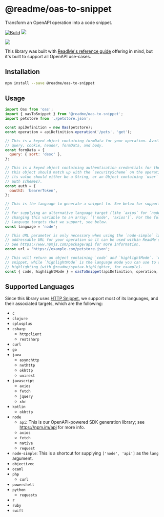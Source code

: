 # @readme/oas-to-snippet

Transform an OpenAPI operation into a code snippet.

[![Build](https://github.com/readmeio/oas-to-snippet/workflows/CI/badge.svg)](https://github.com/readmeio/oas-to-snippet/) [![](https://img.shields.io/npm/v/@readme/oas-to-snippet)](https://npm.im/@readme/oas-to-snippet)

[![](https://d3vv6lp55qjaqc.cloudfront.net/items/1M3C3j0I0s0j3T362344/Untitled-2.png)](https://readme.io)

This library was built with [ReadMe's reference guide](https://readme.com/documentation) offering in mind, but it's built to support all OpenAPI use-cases.

## Installation

```sh
npm install --save @readme/oas-to-snippet
```

## Usage

```js
import Oas from 'oas';
import { oasToSnippet } from '@readme/oas-to-snippet';
import petstore from './petstore.json';

const apiDefinition = new Oas(petstore);
const operation = apiDefinition.operation('/pets', 'get');

// This is a keyed object containing formData for your operation. Available keys are: path,
// query, cookie, header, formData, and body.
const formData = {
  query: { sort: 'desc' },
};

// This is a keyed object containing authentication credentials for the operation. The keys for
// this object should match up with the `securityScheme` on the operation you're accessing, and
// its value should either be a String, or an Object containing `user` and/or `pass` (for Basic
// auth schemes).
const auth = {
  oauth2: 'bearerToken',
};

// This is the language to generate a snippet to. See below for supported languages.
//
// For supplying an alternative language target (like `axios` for `node`), you can do so by
// changing this variable to an array: `['node', 'axios']`. For the full list of alternative
// language targets that we support, see below.
const language = 'node';

// This URL parameter is only necessary when using the `node-simple` language and it should be an
// addressable URL for your operation so it can be used within ReadMe's OpenAPI auto SDK package.
// See https://www.npmjs.com/package/api for more information.
const url = 'https://example.com/petstore.json';

// This will return an object containing `code` and `highlightMode`. `code` is the generated code
// snippet, while `highlightMode` is the language mode you can use to render it for syntax
// highlighting (with @readme/syntax-highlighter, for example).
const { code, highlightMode } = oasToSnippet(apiDefinition, operation, formData, auth, language, url);
```

## Supported Languages

Since this library uses [HTTP Snippet](https://github.com/Kong/httpsnippet), we support most of its languages, and their associated targets, which are the following:

- `c`
- `clojure`
- `cplusplus`
- `csharp`
  - `httpclient`
  - `restsharp`
- `curl`
- `go`
- `java`
  - `asynchttp`
  - `nethttp`
  - `okhttp`
  - `unirest`
- `javascript`
  - `axios`
  - `fetch`
  - `jquery`
  - `xhr`
- `kotlin`
  - `okhttp`
- `node`
  - `api`: This is our OpenAPI-powered SDK generation library; see https://npm.im/api for more info.
  - `axios`
  - `fetch`
  - `native`
  - `request`
- `node-simple`: This is a shortcut for supplying `['node', 'api']` as the `lang` argument.
- `objectivec`
- `ocaml`
- `php`
  - `curl`
- `powershell`
- `python`
  - `requests`
- `r`
- `ruby`
- `swift`
